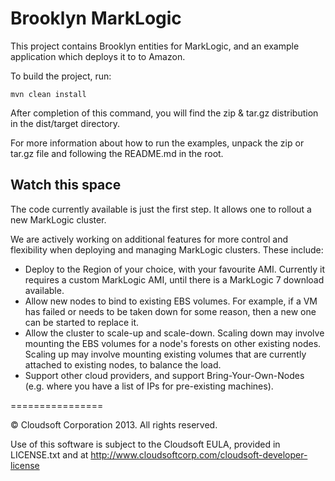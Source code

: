 Brooklyn MarkLogic
==================

This project contains Brooklyn entities for MarkLogic, and an example application which deploys it to to Amazon.

To build the project, run:

`mvn clean install`

After completion of this command, you will find the zip & tar.gz distribution in the dist/target directory.

For more information about how to run the examples, unpack the zip or tar.gz file and following the README.md in the root.


Watch this space
----------------

The code currently available is just the first step. It allows one to rollout a new MarkLogic cluster.

We are actively working on additional features for more control and flexibility when deploying and managing MarkLogic clusters. These include:

* Deploy to the Region of your choice, with your favourite AMI.
  Currently it requires a custom MarkLogic AMI, until there is a MarkLogic 7 download available.
* Allow new nodes to bind to existing EBS volumes. 
  For example, if a VM has failed or needs to be taken down for some reason, then a new one can be started to replace it.
* Allow the cluster to scale-up and scale-down.
  Scaling down may involve mounting the EBS volumes for a node's forests on other existing nodes.
  Scaling up may involve mounting existing volumes that are currently attached to existing nodes, to balance the load.
* Support other cloud providers, and support Bring-Your-Own-Nodes (e.g. where you have a list of IPs for pre-existing machines).

================

&copy; Cloudsoft Corporation 2013. All rights reserved.

Use of this software is subject to the Cloudsoft EULA, provided in LICENSE.txt and at http://www.cloudsoftcorp.com/cloudsoft-developer-license

